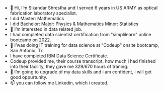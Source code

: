 - 👋 Hi, I’m Sikandar Shrestha and I served 6 years in US ARMY as optical fabrication laboratory specialist.
- I did Master: Mathematics
- I did Bachelor: Major: Physics & Mathematics Minor: Statistics
- 👀 I’m interested in data related job.
- I had completed data scientist certification from "simplilearn" online bootcamp on 2022.
- 🌱 I’was doing IT training for data science at "Codeup" onsite bootcamp, San Antonio, Tx
- I have completed IBM Data Science Certificate.
- Codeup provided me, their course transcript, how much i had finished into their facility, they gave me 329/670 hours of traning.
- 💞️ I’m going to upgrade of my data skills and i am confident, i will get good oppurtunity. 
- 📫 you can follow me Linkedin, which i created.

<!---
sikandar-shrestha/sikandar-shrestha is a ✨ special ✨ repository because its `README.md` (this file) appears on your GitHub profile.
You can click the Preview link to take a look at your changes.
Current, i am taking training / internship type of progrom at `Divergence Academy` i have already done their course like Data foundataion, Power BI, python (supervised, unsupervised, NLP) machine learning, Power automation, SQL, 
I have also taken `compTIA Data+` Badge certificate from microsoft. 
